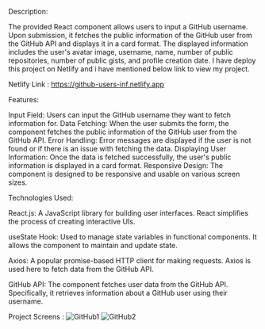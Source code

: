 Description:

The provided React component allows users to input a GitHub username. Upon submission, it fetches the public information of the GitHub user from the GitHub API and displays it in a card format. The displayed information includes the user's avatar image, username, name, number of public repositories, number of public gists, and profile creation date.
I have deploy this project on Netlify and i have mentioned below link to view my project.

Netlify Link : https://github-users-inf.netlify.app

Features:

Input Field: Users can input the GitHub username they want to fetch information for.
Data Fetching: When the user submits the form, the component fetches the public information of the GitHub user from the GitHub API.
Error Handling: Error messages are displayed if the user is not found or if there is an issue with fetching the data.
Displaying User Information: Once the data is fetched successfully, the user's public information is displayed in a card format.
Responsive Design: The component is designed to be responsive and usable on various screen sizes.

Technologies Used:

React.js: A JavaScript library for building user interfaces. React simplifies the process of creating interactive UIs.

useState Hook: Used to manage state variables in functional components. It allows the component to maintain and update state.

Axios: A popular promise-based HTTP client for making requests. Axios is used here to fetch data from the GitHub API.

GitHub API: The component fetches user data from the GitHub API. Specifically, it retrieves information about a GitHub user using their username.

Project Screens : 
![GitHub1](https://github.com/Nikhil2800/GitHub_User_Information/assets/154686273/7485eb0f-9495-450b-b31c-67208c5c67dd)
![GitHub2](https://github.com/Nikhil2800/GitHub_User_Information/assets/154686273/9dcf56dc-7477-4ee2-9106-bf6b6500bbac)
